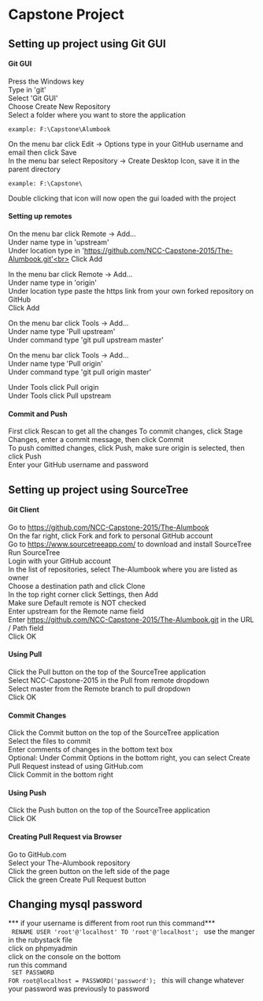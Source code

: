 # Capstone Project

## Setting up project using Git GUI

#### Git GUI
Press the Windows key<br>
Type in 'git'<br>
Select 'Git GUI'<br>
Choose Create New Repository<br>
Select a folder where you want to store the application<br>
<pre><code>example: F:\Capstone\Alumbook</code></pre>
On the menu bar click Edit -> Options type in your GitHub username and email then click Save<br>
In the menu bar select Repository -> Create Desktop Icon, save it in the parent directory<br>
<pre><code>example: F:\Capstone\</code></pre>
Double clicking that icon will now open the gui loaded with the project<br>

#### Setting up remotes
On the menu bar click Remote -> Add...<br>
Under name type in 'upstream'<br>
Under location type in 'https://github.com/NCC-Capstone-2015/The-Alumbook.git'<br>
Click Add<p>
In the menu bar click Remote -> Add...<br>
Under name type in 'origin'<br>
Under location type paste the https link from your own forked repository on GitHub<br>
Click Add<p>
On the menu bar click Tools -> Add...<br>
Under name type 'Pull upstream'<br>
Under command type 'git pull upstream master'<p>
On the menu bar click Tools -> Add...<br>
Under name type 'Pull origin'<br>
Under command type 'git pull origin master'<p>
Under Tools click Pull origin<br>
Under Tools click Pull upstream<br>

#### Commit and Push
First click Rescan to get all the changes
To commit changes, click Stage Changes, enter a commit message, then click Commit<br>
To push comitted changes, click Push, make sure origin is selected, then click Push<br>
Enter your GitHub username and password<br>

## Setting up project using SourceTree

#### Git Client
Go to https://github.com/NCC-Capstone-2015/The-Alumbook<br>
On the far right, click Fork and fork to personal GitHub account<br>
Go to https://www.sourcetreeapp.com/ to download and install SourceTree<br>
Run SourceTree<br>
Login with your GitHub account<br>
In the list of repositories, select The-Alumbook where you are listed as owner<br>
Choose a destination path and click Clone<br>
In the top right corner click Settings, then Add<br>
Make sure Default remote is NOT checked<br>
Enter upstream for the Remote name field<br>
Enter https://github.com/NCC-Capstone-2015/The-Alumbook.git in the URL / Path field<br>
Click OK<br>

#### Using Pull
Click the Pull button on the top of the SourceTree application<br>
Select NCC-Capstone-2015 in the Pull from remote dropdown<br>
Select master from the Remote branch to pull dropdown<br>
Click OK<br>

#### Commit Changes
Click the Commit button on the top of the SourceTree application<br>
Select the files to commit<br>
Enter comments of changes in the bottom text box<br>
Optional: Under Commit Options in the bottom right, you can select Create Pull Request instead of using GitHub.com<br>
Click Commit in the bottom right<br>

#### Using Push
Click the Push button on the top of the SourceTree application<br>
Click OK<br>

#### Creating Pull Request via Browser
Go to GitHub.com<br>
Select your The-Alumbook repository<br>
Click the green button on the left side of the page<br>
Click the green Create Pull Request button<br>

## Changing mysql password
*** if your username is different from root run this command***<br>
<code>
RENAME USER 'root'@'localhost' TO 'root'@'localhost';
</code>
use the manger in the rubystack file <br>
click on phpmyadmin <br>
click on the console on the bottom <br>
run this command <br>
<code>
SET PASSWORD FOR root@localhost = PASSWORD('password');
</code>
this will change whatever your password was previously to password



